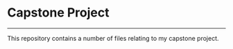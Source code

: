 # Capstone Project
________

This repository contains a number of files relating to my capstone project. 

